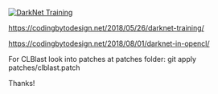[![DarkNet Training](https://img.youtube.com/vi/Mxw7XkFBFPc/0.jpg)](https://www.youtube.com/watch?v=Mxw7XkFBFPc)

https://codingbytodesign.net/2018/05/26/darknet-training/ 

https://codingbytodesign.net/2018/08/01/darknet-in-opencl/

For CLBlast look into patches at patches folder: git apply patches/clblast.patch

Thanks!
